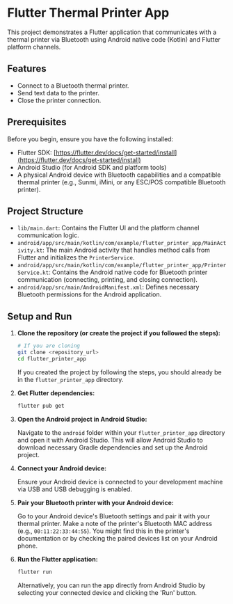 # Flutter Thermal Printer App

This project demonstrates a Flutter application that communicates with a thermal printer via Bluetooth using Android native code (Kotlin) and Flutter platform channels.

## Features

*   Connect to a Bluetooth thermal printer.
*   Send text data to the printer.
*   Close the printer connection.

## Prerequisites

Before you begin, ensure you have the following installed:

*   Flutter SDK: [https://flutter.dev/docs/get-started/install](https://flutter.dev/docs/get-started/install)
*   Android Studio (for Android SDK and platform tools)
*   A physical Android device with Bluetooth capabilities and a compatible thermal printer (e.g., Sunmi, iMini, or any ESC/POS compatible Bluetooth printer).

## Project Structure

*   `lib/main.dart`: Contains the Flutter UI and the platform channel communication logic.
*   `android/app/src/main/kotlin/com/example/flutter_printer_app/MainActivity.kt`: The main Android activity that handles method calls from Flutter and initializes the `PrinterService`.
*   `android/app/src/main/kotlin/com/example/flutter_printer_app/PrinterService.kt`: Contains the Android native code for Bluetooth printer communication (connecting, printing, and closing connection).
*   `android/app/src/main/AndroidManifest.xml`: Defines necessary Bluetooth permissions for the Android application.

## Setup and Run

1.  **Clone the repository (or create the project if you followed the steps):**

    ```bash
    # If you are cloning
    git clone <repository_url>
    cd flutter_printer_app
    ```

    If you created the project by following the steps, you should already be in the `flutter_printer_app` directory.

2.  **Get Flutter dependencies:**

    ```bash
    flutter pub get
    ```

3.  **Open the Android project in Android Studio:**

    Navigate to the `android` folder within your `flutter_printer_app` directory and open it with Android Studio. This will allow Android Studio to download necessary Gradle dependencies and set up the Android project.

4.  **Connect your Android device:**

    Ensure your Android device is connected to your development machine via USB and USB debugging is enabled.

5.  **Pair your Bluetooth printer with your Android device:**

    Go to your Android device's Bluetooth settings and pair it with your thermal printer. Make a note of the printer's Bluetooth MAC address (e.g., `00:11:22:33:44:55`). You might find this in the printer's documentation or by checking the paired devices list on your Android phone.

6.  **Run the Flutter application:**

    ```bash
    flutter run
    ```

    Alternatively, you can run the app directly from Android Studio by selecting your connected device and clicking the 'Run' button.